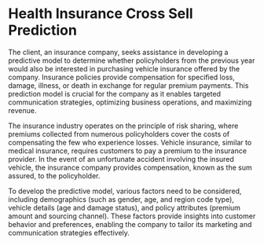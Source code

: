 # Health Insurance Cross Sell Prediction

The client, an insurance company, seeks assistance in developing a predictive model to determine whether policyholders from the previous year would also be interested in purchasing vehicle insurance offered by the company. Insurance policies provide compensation for specified loss, damage, illness, or death in exchange for regular premium payments. This prediction model is crucial for the company as it enables targeted communication strategies, optimizing business operations, and maximizing revenue.

The insurance industry operates on the principle of risk sharing, where premiums collected from numerous policyholders cover the costs of compensating the few who experience losses. Vehicle insurance, similar to medical insurance, requires customers to pay a premium to the insurance provider. In the event of an unfortunate accident involving the insured vehicle, the insurance company provides compensation, known as the sum assured, to the policyholder.

To develop the predictive model, various factors need to be considered, including demographics (such as gender, age, and region code type), vehicle details (age and damage status), and policy attributes (premium amount and sourcing channel). These factors provide insights into customer behavior and preferences, enabling the company to tailor its marketing and communication strategies effectively.
